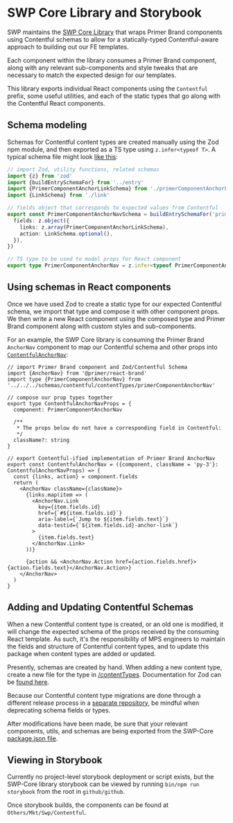 # SWP Core Library and Storybook

SWP maintains the [SWP Core Library](https://github.com/github/github/tree/master/ui/packages/swp-core) that wraps Primer Brand components using Contentful schemas to allow for a statically-typed Contentful-aware approach to building out our FE templates.

Each component within the library consumes a Primer Brand component, along with any relevant sub-components and style tweaks that are necessary to match the expected design for our templates.

This library exports individual React components using the `Contentful` prefix, some useful utilities, and each of the static types that go along with the Contentful React components.

## Schema modeling

Schemas for Contentful content types are created manually using the Zod npm module, and then exported as a TS type using `z.infer<typeof T>`. A typical schema file might look [like this](https://github.com/github/github/blob/master/ui/packages/swp-core/schemas/contentful/contentTypes/primerComponentAnchorNav.ts):

```ts
// import Zod, utility functions, related schemas
import {z} from 'zod'
import {buildEntrySchemaFor} from '../entry'
import {PrimerComponentAnchorLinkSchema} from './primerComponentAnchorLink'
import {LinkSchema} from './link'

// fields object that corresponds to expected values from Contentful
export const PrimerComponentAnchorNavSchema = buildEntrySchemaFor('primerComponentAnchorNav', {
  fields: z.object({
    links: z.array(PrimerComponentAnchorLinkSchema),
    action: LinkSchema.optional(),
  }),
})

// TS type to be used to model props for React component
export type PrimerComponentAnchorNav = z.infer<typeof PrimerComponentAnchorNavSchema>
```

## Using schemas in React components

Once we have used Zod to create a static type for our expected Contentful schema, we import that type and compose it with other component props. We then write a new React component using the composed type and Primer Brand component along with custom styles and sub-components.

For an example, the SWP Core library is consuming the Primer Brand `AnchorNav` component to map our Contentful schema and other props into [`ContentfulAnchorNav`](https://github.com/github/github/blob/master/ui/packages/swp-core/components/contentful/ContentfulAnchorNav/ContentfulAnchorNav.tsx):

```tsx
// import Primer Brand component and Zod/Contentful Schema
import {AnchorNav} from '@primer/react-brand'
import type {PrimerComponentAnchorNav} from '../../../schemas/contentful/contentTypes/primerComponentAnchorNav'

// compose our prop types together
export type ContentfulAnchorNavProps = {
  component: PrimerComponentAnchorNav

  /**
   * The props below do not have a corresponding field in Contentful:
   */
  className?: string
}

// export Contentful-ified implementation of Primer Brand AnchorNav
export const ContentfulAnchorNav = ({component, className = 'py-3'}: ContentfulAnchorNavProps) => {
  const {links, action} = component.fields
  return (
    <AnchorNav className={className}>
      {links.map(item => (
        <AnchorNav.Link
          key={item.fields.id}
          href={`#${item.fields.id}`}
          aria-label={`Jump to ${item.fields.text}`}
          data-testid={`${item.fields.id}-anchor-link`}
        >
          {item.fields.text}
        </AnchorNav.Link>
      ))}

      {action && <AnchorNav.Action href={action.fields.href}>{action.fields.text}</AnchorNav.Action>}
    </AnchorNav>
  )
}

```

## Adding and Updating Contentful Schemas

When a new Contentful content type is created, or an old one is modified, it will change the expected schema of the props received by the consuming React template. As such, it's the responsibility of MPS engineers to maintain the fields and structure of Contentful content types, and to update this package when content types are added or updated.

Presently, schemas are created by hand. When adding a new content type, create a new file for the type in [/contentTypes](https://github.com/github/github/blob/master/ui/packages/swp-core/schemas/contentful/contentTypes/). Documentation for Zod can be [found here](https://zod.dev/).

Because our Contentful content type migrations are done through a different release process in a [separate repository](https://github.com/github/contentful), be mindful when deprecating schema fields or types.

After modifications have been made, be sure that your relevant components, utils, and schemas are being exported from the SWP-Core [package.json file](https://github.com/github/github/blob/master/ui/packages/swp-core/package.json).

## Viewing in Storybook

Currently no project-level storybook deployment or script exists, but the SWP-Core library storybook can be viewed by running `bin/npm run storybook` from the root in `github/github`.

Once storybook builds, the components can be found at `Others/Mkt/Swp/Contentful`.
